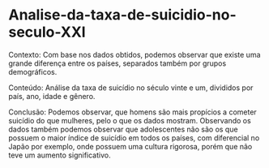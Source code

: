 # Analise-da-taxa-de-suicidio-no-seculo-XXI

Contexto:
Com base nos dados obtidos, podemos observar que existe uma grande diferença entre os países, separados também por grupos demográficos.

Conteúdo: 
Análise da taxa de suicídio no século vinte e um, divididos por país, ano, idade e gênero.

Conclusão:
Podemos observar, que homens são mais propícios a cometer suicídio do que mulheres, pelo o que os dados mostram. Observando os dados também podemos observar que adolescentes não são os que possuem o maior índice de suicídio em todos os países, com diferencial no Japão por exemplo, onde possuem uma cultura rigorosa, porém que não teve um aumento significativo.
